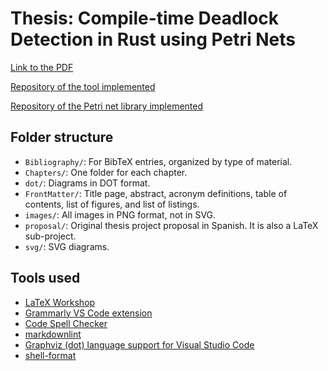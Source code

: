 # Thesis: Compile-time Deadlock Detection in Rust using Petri Nets

[Link to the PDF](./Thesis.pdf)

[Repository of the tool implemented](https://github.com/hlisdero/cargo-check-deadlock/)

[Repository of the Petri net library implemented](https://github.com/hlisdero/netcrab)

## Folder structure

- `Bibliography/`: For BibTeX entries, organized by type of material.
- `Chapters/`: One folder for each chapter.
- `dot/`: Diagrams in DOT format.
- `FrontMatter/`: Title page, abstract, acronym definitions, table of contents, list of figures, and list of listings.
- `images/`: All images in PNG format, not in SVG.
- `proposal/`: Original thesis project proposal in Spanish. It is also a LaTeX sub-project.
- `svg/`: SVG diagrams.

## Tools used

- [LaTeX Workshop](https://marketplace.visualstudio.com/items?itemName=James-Yu.latex-workshop)
- [Grammarly VS Code extension](https://marketplace.visualstudio.com/items?itemName=znck.grammarly)
- [Code Spell Checker](https://marketplace.visualstudio.com/items?itemName=streetsidesoftware.code-spell-checker)
- [markdownlint](https://marketplace.visualstudio.com/items?itemName=DavidAnson.vscode-markdownlint)
- [Graphviz (dot) language support for Visual Studio Code](https://marketplace.visualstudio.com/items?itemName=joaompinto.vscode-graphviz)
- [shell-format](https://marketplace.visualstudio.com/items?itemName=foxundermoon.shell-format)
